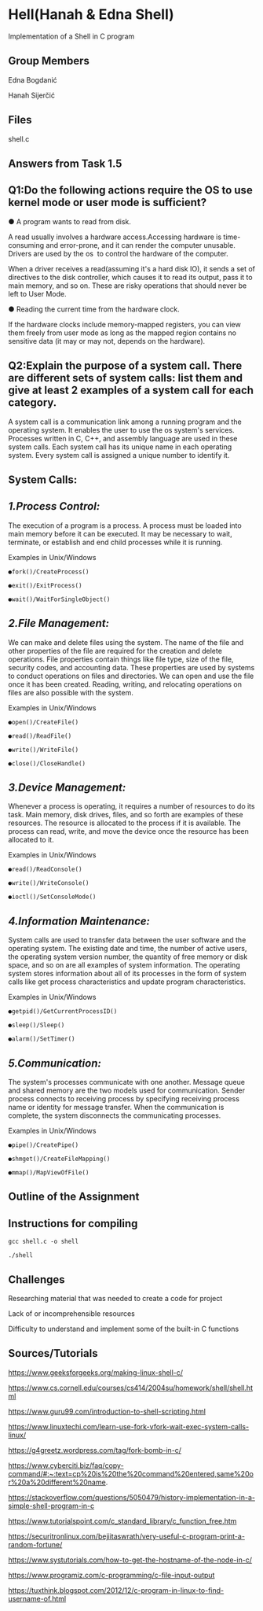 # Hell(Hanah & Edna Shell)
Implementation of a Shell in C program
## Group Members
Edna Bogdanić

Hanah Sijerčić
## Files
shell.c
## Answers from Task 1.5
## Q1:Do the following actions require the OS to use kernel mode or user mode is sufficient?
● A program wants to read from disk.

A read usually involves a hardware access.Accessing hardware is time-consuming and error-prone, and it can render the computer unusable. Drivers are used by the os  to control the hardware of the computer.

When a driver receives a read(assuming it's a hard disk IO), it sends a set of directives to the disk controller, which causes it to read its output, pass it to main memory, and so on. These are risky operations that should never be left to User Mode.

● Reading the current time from the hardware clock.

If the hardware clocks include memory-mapped registers, you can view them freely from user mode as long as the mapped region contains no sensitive data (it may or may not, depends on the hardware).
## Q2:Explain the purpose of a system call. There are different sets of system calls: list them and give at least 2 examples of a system call for each category.
A system call is a communication link among a running program and the operating system. It enables the user to use the os system's services. Processes written in C, C++, and assembly language are used in these system calls. Each system call has its unique name in each operating system. Every system call is assigned a unique number to identify it.
## System Calls:
## *1.Process Control:* 
The execution of a program is a process. A process must be loaded into main memory before it can be executed. It may be necessary to wait, terminate, or establish and end child processes while it is running.

Examples in Unix/Windows

```●fork()/CreateProcess()```

```●exit()/ExitProcess()```

```●wait()/WaitForSingleObject()```
## *2.File Management:*
We can make and delete files using the system. The name of the file and other properties of the file are required for the creation and delete operations. File properties contain things like file type, size of the file, security codes, and accounting data. These properties are used by systems to conduct operations on files and directories. We can open and use the file once it has been created. Reading, writing, and relocating operations on files are also possible with the system.

Examples in Unix/Windows

```●open()/CreateFile()```

```●read()/ReadFile()```

```●write()/WriteFile()```

```●close()/CloseHandle()```
## *3.Device Management:* 
Whenever a process is operating, it requires a number of resources to do its task. Main memory, disk drives, files, and so forth are examples of these resources. The resource is allocated to the process if it is available. The process can read, write, and move the device once the resource has been allocated to it.

Examples in Unix/Windows

```●read()/ReadConsole()```

```●write()/WriteConsole()```

```●ioctl()/SetConsoleMode()```
## *4.Information Maintenance:* 
System calls are used to transfer data between the user software and the operating system. The existing date and time, the number of active users, the operating system version number, the quantity of free memory or disk space, and so on are all examples of system information. The operating system stores information about all of its processes in the form of system calls like get process characteristics and update program characteristics.

Examples in Unix/Windows

```●getpid()/GetCurrentProcessID()```

```●sleep()/Sleep()```

```●alarm()/SetTimer()```
## *5.Communication:* 
The system's processes communicate with one another. Message queue and shared memory are the two models used for communication. Sender process connects to receiving process by specifying receiving process name or identity for message transfer. When the communication is complete, the system disconnects the communicating processes.

Examples in Unix/Windows

```●pipe()/CreatePipe()```

```●shmget()/CreateFileMapping()```

```●mmap()/MapViewOfFile()```

## Outline of the Assignment
## Instructions for compiling 
```gcc shell.c -o shell```

```./shell```
## Challenges
Researching material that was needed to create a code for project

Lack of or incomprehensible resources

Difficulty to understand and implement some of the built-in C functions
## Sources/Tutorials
https://www.geeksforgeeks.org/making-linux-shell-c/

https://www.cs.cornell.edu/courses/cs414/2004su/homework/shell/shell.html

https://www.guru99.com/introduction-to-shell-scripting.html

https://www.linuxtechi.com/learn-use-fork-vfork-wait-exec-system-calls-linux/

https://g4greetz.wordpress.com/tag/fork-bomb-in-c/

https://www.cyberciti.biz/faq/copy-command/#:~:text=cp%20is%20the%20command%20entered,same%20or%20a%20different%20name.

https://stackoverflow.com/questions/5050479/history-implementation-in-a-simple-shell-program-in-c

https://www.tutorialspoint.com/c_standard_library/c_function_free.htm

https://securitronlinux.com/bejiitaswrath/very-useful-c-program-print-a-random-fortune/

https://www.systutorials.com/how-to-get-the-hostname-of-the-node-in-c/

https://www.programiz.com/c-programming/c-file-input-output

https://tuxthink.blogspot.com/2012/12/c-program-in-linux-to-find-username-of.html
